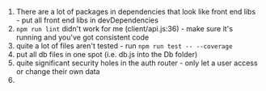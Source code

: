 1. There are a lot of packages in dependencies that look like front end libs - put all front end libs in devDependencies
1. `npm run lint` didn't work for me (client/api.js:36) - make sure it's running and you've got consistent code
1. quite a lot of files aren't tested - run `npm run test -- --coverage`
1. put all db files in one spot (i.e. db.js into the Db folder)
1. quite significant security holes in the auth router - only let a user access or change their own data 
1. 
